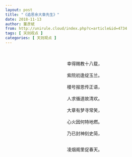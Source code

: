 ```yaml
---
layout: post
title: "《追思余大章先生》"
date: 2018-11-13
author: 董彦斌
from: http://unirule.cloud/index.php?c=article&id=4734
tags: [ 天则观点 ]
categories: [ 天则观点 ]
---
```


<div class="article">
 <div class="body-text">
  <br/>
  <br/>
  <div style="text-align:center;">
   幸得赐教十八载，
  </div>
  <div style="text-align:center;">
   <br/>
  </div>
  <div style="text-align:center;">
   紫院初逢绽玉兰。
  </div>
  <div style="text-align:center;">
   <br/>
  </div>
  <div style="text-align:center;">
   楼号报恩传正语，
  </div>
  <div style="text-align:center;">
   <br/>
  </div>
  <div style="text-align:center;">
   人求循道故清欢。
  </div>
  <div style="text-align:center;">
   <br/>
  </div>
  <div style="text-align:center;">
   大章有梦寻常笑，
  </div>
  <div style="text-align:center;">
   <br/>
  </div>
  <div style="text-align:center;">
   心火因何特地燃。
  </div>
  <div style="text-align:center;">
   <br/>
  </div>
  <div style="text-align:center;">
   乃已封神刻史简，
  </div>
  <div style="text-align:center;">
   <br/>
  </div>
  <p style="text-align:center;">
   凌烟阁里促春天。
  </p>
  <p style="text-align:center;">
   <br/>
  </p>
  <p style="text-align:center;">
   <br/>
  </p>
  <p style="text-align:center;">
   <br/>
  </p>
  <p style="text-align:center;">
   <br/>
  </p>
  <p style="text-align:center;">
   <br/>
  </p>
  <p style="text-align:center;">
   <br/>
  </p>
  <p style="text-align:center;">
   <br/>
  </p>
  <p style="text-align:center;">
   <br/>
  </p>
  <p style="text-align:center;">
   <br/>
  </p>
  <p style="text-align:center;">
   <br/>
  </p>
  <p style="text-align:center;">
   <br/>
  </p>
  <p style="text-align:center;">
   <br/>
  </p>
  <p style="text-align:center;">
   <br/>
  </p>
  <p style="text-align:center;">
   <br/>
  </p>
  <p style="text-align:center;">
   <br/>
  </p>
 </div>
</div>

